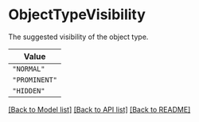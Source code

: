 # ObjectTypeVisibility

The suggested visibility of the object type.

| **Value** |
| --------- |
| `"NORMAL"` |
| `"PROMINENT"` |
| `"HIDDEN"` |


[[Back to Model list]](../../../README.md#models-v2-link) [[Back to API list]](../../../README.md#apis-v2-link) [[Back to README]](../../../README.md)
